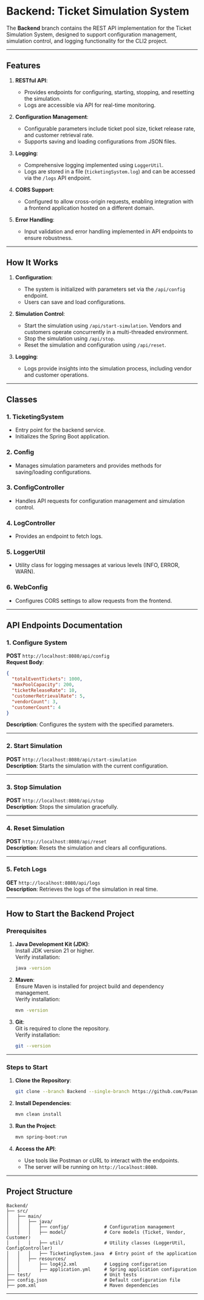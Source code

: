 # Backend: Ticket Simulation System

The **Backend** branch contains the REST API implementation for the Ticket Simulation System, designed to support configuration management, simulation control, and logging functionality for the CLI2 project.

---

## Features

1. **RESTful API**:
    - Provides endpoints for configuring, starting, stopping, and resetting the simulation.
    - Logs are accessible via API for real-time monitoring.

2. **Configuration Management**:
    - Configurable parameters include ticket pool size, ticket release rate, and customer retrieval rate.
    - Supports saving and loading configurations from JSON files.

3. **Logging**:
    - Comprehensive logging implemented using `LoggerUtil`.
    - Logs are stored in a file (`ticketingSystem.log`) and can be accessed via the `/logs` API endpoint.

4. **CORS Support**:
    - Configured to allow cross-origin requests, enabling integration with a frontend application hosted on a different domain.

5. **Error Handling**:
    - Input validation and error handling implemented in API endpoints to ensure robustness.

---

## How It Works

1. **Configuration**:
    - The system is initialized with parameters set via the `/api/config` endpoint.
    - Users can save and load configurations.

2. **Simulation Control**:
    - Start the simulation using `/api/start-simulation`. Vendors and customers operate concurrently in a multi-threaded environment.
    - Stop the simulation using `/api/stop`.
    - Reset the simulation and configuration using `/api/reset`.

3. **Logging**:
    - Logs provide insights into the simulation process, including vendor and customer operations.

---

## Classes

### 1. **TicketingSystem**
- Entry point for the backend service.
- Initializes the Spring Boot application.

### 2. **Config**
- Manages simulation parameters and provides methods for saving/loading configurations.

### 3. **ConfigController**
- Handles API requests for configuration management and simulation control.

### 4. **LogController**
- Provides an endpoint to fetch logs.

### 5. **LoggerUtil**
- Utility class for logging messages at various levels (INFO, ERROR, WARN).

### 6. **WebConfig**
- Configures CORS settings to allow requests from the frontend.

---

## API Endpoints Documentation

### 1. Configure System
**POST** `http://localhost:8080/api/config`  
**Request Body**:
```json
{
  "totalEventTickets": 1000,
  "maxPoolCapacity": 200,
  "ticketReleaseRate": 10,
  "customerRetrievalRate": 5,
  "vendorCount": 3,
  "customerCount": 4
}
```
**Description**: Configures the system with the specified parameters.

---

### 2. Start Simulation
**POST** `http://localhost:8080/api/start-simulation`  
**Description**: Starts the simulation with the current configuration.

---

### 3. Stop Simulation
**POST** `http://localhost:8080/api/stop`  
**Description**: Stops the simulation gracefully.

---

### 4. Reset Simulation
**POST** `http://localhost:8080/api/reset`  
**Description**: Resets the simulation and clears all configurations.

---

### 5. Fetch Logs
**GET** `http://localhost:8080/api/logs`  
**Description**: Retrieves the logs of the simulation in real time.

---

## How to Start the Backend Project

### Prerequisites
1. **Java Development Kit (JDK)**:  
   Install JDK version 21 or higher.  
   Verify installation:
   ```bash
   java -version
   ```

2. **Maven**:  
   Ensure Maven is installed for project build and dependency management.  
   Verify installation:
   ```bash
   mvn -version
   ```

3. **Git**:  
   Git is required to clone the repository.  
   Verify installation:
   ```bash
   git --version
   ```

---

### Steps to Start

1. **Clone the Repository**:
   ```bash
   git clone --branch Backend --single-branch https://github.com/Pasanlaksitha/OOP-Coursework.git

   ```

2. **Install Dependencies**:
   ```bash
   mvn clean install
   ```

3. **Run the Project**:
   ```bash
   mvn spring-boot:run
   ```

4. **Access the API**:
    - Use tools like Postman or cURL to interact with the endpoints.
    - The server will be running on `http://localhost:8080`.

---

## Project Structure

```
Backend/
├── src/
│   ├── main/
│   │   ├── java/
│   │   │   ├── config/             # Configuration management
│   │   │   ├── model/              # Core models (Ticket, Vendor, Customer)
│   │   │   ├── util/               # Utility classes (LoggerUtil, ConfigController)
│   │   │   ├── TicketingSystem.java  # Entry point of the application
│   │   ├── resources/
│   │       ├── log4j2.xml          # Logging configuration
│   │       ├── application.yml     # Spring application configuration
├── test/                           # Unit tests
├── config.json                     # Default configuration file
├── pom.xml                         # Maven dependencies
```

--- 

